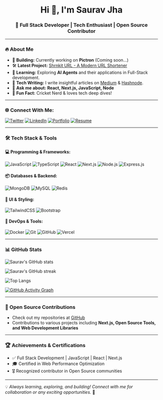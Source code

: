 <h1 align="center">Hi 👋, I'm Saurav Jha</h1>
<h3 align="center">🚀 Full Stack Developer | Tech Enthusiast | Open Source Contributor</h3>

---

### 🔥 About Me
- 🚀 **Building:** Currently working on **Pictron** (Coming soon...)
- 🛠️ **Latest Project:** [Shrnkit URL - A Modern URL Shortener](https://github.com/srvjha/Url-Shortener)
- 📖 **Learning:** Exploring **AI Agents** and their applications in Full-Stack development.
- 📝 **Tech Writing:** I write insightful articles on [Medium](https://medium.com/@srvjha) & [Hashnode](https://srvjha.hashnode.dev/).
- 💬 **Ask me about:** **React, Next.js, JavaScript, Node**
- 🎯 **Fun Fact:** Cricket Nerd & loves tech deep dives!

---

### 🌐 Connect With Me:
[![Twitter](https://img.shields.io/badge/Twitter-%231DA1F2.svg?&style=for-the-badge&logo=twitter&logoColor=white)](https://twitter.com/j_srv001)
[![LinkedIn](https://img.shields.io/badge/LinkedIn-%230A66C2.svg?&style=for-the-badge&logo=linkedin&logoColor=white)](https://www.linkedin.com/in/saurav-jha-a30362196/)
[![Portfolio](https://img.shields.io/badge/Portfolio-%23171717.svg?&style=for-the-badge&logo=vercel&logoColor=white)](https://personal-portfolio-srvjha.vercel.app/)
[![Resume](https://img.shields.io/badge/Resume-%23FF4081.svg?&style=for-the-badge&logo=googledrive&logoColor=white)](https://drive.google.com/file/d/1788jWxIUPFDlLjAMBE94Ucwc2rrZK7sH/view?usp=sharing)

---

### 🛠 Tech Stack & Tools

#### 💻 Programming & Frameworks:
![JavaScript](https://img.shields.io/badge/JavaScript-%23F7DF1E.svg?&style=for-the-badge&logo=javascript&logoColor=black)
![TypeScript](https://img.shields.io/badge/TypeScript-%23007ACC.svg?&style=for-the-badge&logo=typescript&logoColor=white)
![React](https://img.shields.io/badge/React-%2361DAFB.svg?&style=for-the-badge&logo=react&logoColor=black)
![Next.js](https://img.shields.io/badge/Next.js-%23000000.svg?&style=for-the-badge&logo=nextdotjs&logoColor=white)
![Node.js](https://img.shields.io/badge/Node.js-%23339933.svg?&style=for-the-badge&logo=nodedotjs&logoColor=white)
![Express.js](https://img.shields.io/badge/Express.js-%23000000.svg?&style=for-the-badge&logo=express&logoColor=white)

#### 📦 Databases & Backend:
![MongoDB](https://img.shields.io/badge/MongoDB-%2347A248.svg?&style=for-the-badge&logo=mongodb&logoColor=white)
![MySQL](https://img.shields.io/badge/MySQL-%234479A1.svg?&style=for-the-badge&logo=mysql&logoColor=white)
![Redis](https://img.shields.io/badge/Redis-%23DC382D.svg?&style=for-the-badge&logo=redis&logoColor=white)

#### 🎨 UI & Styling:
![TailwindCSS](https://img.shields.io/badge/TailwindCSS-%2306B6D4.svg?&style=for-the-badge&logo=tailwindcss&logoColor=white)
![Bootstrap](https://img.shields.io/badge/Bootstrap-%23563D7C.svg?&style=for-the-badge&logo=bootstrap&logoColor=white)

#### 🔧 DevOps & Tools:
![Docker](https://img.shields.io/badge/Docker-%230db7ed.svg?&style=for-the-badge&logo=docker&logoColor=white)
![Git](https://img.shields.io/badge/Git-%23F05032.svg?&style=for-the-badge&logo=git&logoColor=white)
![GitHub](https://img.shields.io/badge/GitHub-%23181717.svg?&style=for-the-badge&logo=github&logoColor=white)
![Vercel](https://img.shields.io/badge/Vercel-%23000000.svg?&style=for-the-badge&logo=vercel&logoColor=white)

---

### 📊 GitHub Stats

![Saurav's GitHub stats](https://github-readme-stats.vercel.app/api?username=srvjha&show_icons=true&theme=vision-friendly-dark&count_private=true)

![Saurav's GitHub streak](https://github-readme-streak-stats.herokuapp.com/?user=srvjha&theme=highcontrast)

![Top Langs](https://github-readme-stats.vercel.app/api/top-langs/?username=srvjha&layout=compact&theme=vision-friendly-dark)

[![GitHub Activity Graph](https://github-readme-activity-graph.vercel.app/graph?username=srvjha&theme=react-dark)](https://github.com/srvjha)

---

### 🚀 Open Source Contributions
- Check out my repositories at [GitHub](https://github.com/srvjha?tab=repositories)
- Contributions to various projects including **Next.js, Open Source Tools, and Web Development Libraries**

---

### 🏆 Achievements & Certifications
- ✅ Full Stack Development | JavaScript | React | Next.js
- 🎓 Certified in Web Performance Optimization
- 🎖 Recognized contributor in Open Source communities

---

💡 _Always learning, exploring, and building! Connect with me for collaboration or any exciting opportunities._ 🚀
